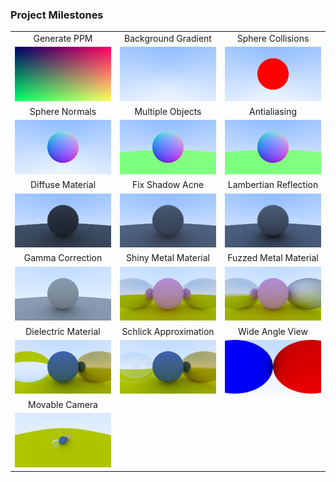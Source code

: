 ### Project Milestones

<table width="100%">
  <tr>
  <td width="33.3%" align="center">Generate PPM</td>
  <td width="33.3%" align="center">Background Gradient</td>
  <td width="33.3%" align="center">Sphere Collisions</td>
  </tr>
  <tr>
  <td width="33.3%"><img src="/images/image1.png?raw=true"/></td>
  <td width="33.3%"><img src="/images/image2.png?raw=true"/></td>
  <td width="33.3%"><img src="/images/image3.png?raw=true"/></td>
  </tr>
  <tr>
  <td width="33.3%" align="center">Sphere Normals</td>
  <td width="33.3%" align="center">Multiple Objects</td>
  <td width="33.3%" align="center">Antialiasing</td>
  </tr>
  <tr>
  <td width="33.3%"><img src="/images/image4.png?raw=true"/></td>
  <td width="33.3%"><img src="/images/image5.png?raw=true"/></td>
  <td width="33.3%"><img src="/images/image6.png?raw=true"/></td>
  </tr>
  <tr>
  <td width="33.3%" align="center">Diffuse Material</td>
  <td width="33.3%" align="center">Fix Shadow Acne</td>
  <td width="33.3%" align="center">Lambertian Reflection</td>
  </tr>
  <tr>
  <td width="33.3%"><img src="/images/image7.png?raw=true"/></td>
  <td width="33.3%"><img src="/images/image8.png?raw=true"/></td>
  <td width="33.3%"><img src="/images/image9.png?raw=true"/></td>
  </tr>
  <tr>
  <td width="33.3%" align="center">Gamma Correction</td>
  <td width="33.3%" align="center">Shiny Metal Material</td>
  <td width="33.3%" align="center">Fuzzed Metal Material</td>
  </tr>
  <tr>
  <td width="33.3%"><img src="/images/image10.png?raw=true"/></td>
  <td width="33.3%"><img src="/images/image11.png?raw=true"/></td>
  <td width="33.3%"><img src="/images/image12.png?raw=true"/></td>
  </tr>
  <tr>
  <td width="33.3%" align="center">Dielectric Material</td>
  <td width="33.3%" align="center">Schlick Approximation</td>
  <td width="33.3%" align="center">Wide Angle View</td>
  </tr>
  <tr>
  <td width="33.3%"><img src="/images/image14.png?raw=true"/></td>
  <td width="33.3%"><img src="/images/image15.png?raw=true"/></td>
  <td width="33.3%"><img src="/images/image16.png?raw=true"/></td>
  </tr>
  <tr>
  <td width="33.3%" align="center">Movable Camera</td>
  <td width="33.3%" align="center"></td>
  <td width="33.3%" align="center"></td>
  </tr>
  <tr>
  <td width="33.3%"><img src="/images/image17.png?raw=true"/></td>
  <td width="33.3%"></td>
  <td width="33.3%"></td>
  </tr>
</table>